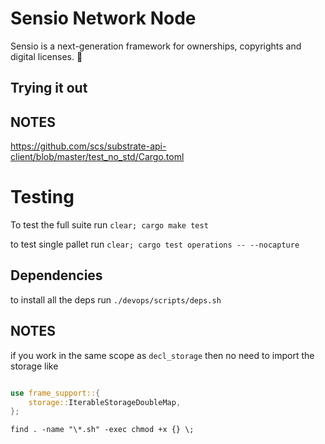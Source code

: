 # Sensio Network Node

Sensio is a next-generation framework for ownerships, copyrights and digital licenses. 🚀

## Trying it out

## NOTES

https://github.com/scs/substrate-api-client/blob/master/test_no_std/Cargo.toml

# Testing

To test the full suite run `clear; cargo make test`

to test single pallet run `clear; cargo test operations -- --nocapture`

## Dependencies

to install all the deps run `./devops/scripts/deps.sh`

## NOTES

if you work in the same scope as `decl_storage` then no need to import the storage like

```rust

use frame_support::{
    storage::IterableStorageDoubleMap,
};
```

`find . -name "\*.sh" -exec chmod +x {} \;`
